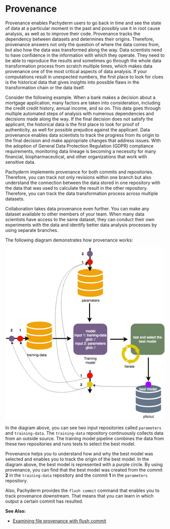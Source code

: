 # Provenance

Provenance enables Pachyderm users to go back in time and see the state of
data at a particular moment in the past and possibly use it in root cause
analysis, as well as to improve their code. Provenance tracks the
dependency between datasets and determines their origins. Therefore,
provenance answers not only the question of where the data comes from,
but also how the data was transformed along the way. Data scientists need
to have confidence in the information with which they operate. They need
to be able to reproduce the results and sometimes go through the whole
data transformation process from scratch multiple times, which makes data
provenance one of the most critical aspects of data analysis. If your
computations result in unexpected numbers, the first place to look for clues
is the historical data that gives insights into possible flaws in the
transformation chain or the data itself.

Consider the following example. When a bank makes a decision about a mortgage
application, many factors are taken into consideration, including the credit
credit history, annual income, and so on. This data goes through multiple
automated steps of analysis with numerous dependencies and decisions made
along the way. If the final decision does not satisfy the applicant,
the historical data is the first place to look for proof of authenticity,
as well for possible prejudice against the applicant. Data provenance
enables data scientists to track the
progress from its origin to the final decision and make appropriate
changes that address issues. With the adoption of General Data
Protection Regulation (GDPR) compliance requirements, monitoring data lineage
is becoming a necessity for many financial,
biopharmaceutical, and other organizations that work with sensitive data.

Pachyderm implements provenance for both commits and repositories.
Therefore, you can track not only revisions within one branch but also
understand the connection between the data stored in one repository
with the data that was used to calculate the result in the other
repository. Therefore, you can track the data transformation process across
multiple datasets.

Collaboration takes data provenance even further. You can make any dataset
available to other members of your team. When many data scientists have
access to the same dataset, they can conduct their own experiments with
the data and identify better data analysis processes by using
separate branches.

The following diagram demonstrates how provenance works:

![Provenance example](../../images/provenance.png)

In the diagram above, you can see two input repositories called `parameters`
and `training-data`. The `training-data` repository continuously collects
data from an outside source. The training model pipeline combines the
data from these two repositories and runs tests to select the best
model.

Provenance helps you to understand how and why the best model was
selected and enables you to track the origin of the best model.
In the diagram above, the best model is represented with a purple
circle. By using provenance, you can find that the best model was
created from the commit **2** in the `training-data` repository
and the commit **1** in the `parameters` repository.

Also, Pachyderm provides the `flush commit` command that enables you
to track provenance downstream. That means that you can learn
in which output a certain commit has resulted.

**See Also:**

- [Examining file provenance with flush commit](../../fundamentals/getting_data_out_of_pachyderm.html#examining-file-provenance-with-flush-commit)
